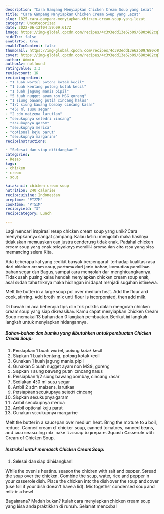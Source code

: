 ```yaml
---
description: "Cara Gampang Menyiapkan Chicken Cream Soup yang Lezat"
title: "Cara Gampang Menyiapkan Chicken Cream Soup yang Lezat"
slug: 1825-cara-gampang-menyiapkan-chicken-cream-soup-yang-lezat
category: Uncategorized
date: 2022-06-12T04:59:09.617Z
image: https://img-global.cpcdn.com/recipes/4c393edd13e62b09/680x482cq70/chicken-cream-soup-foto-resep-utama.jpg
hideToc: false
enableToc: true
enableTocContent: false
thumbnail: https://img-global.cpcdn.com/recipes/4c393edd13e62b09/680x482cq70/chicken-cream-soup-foto-resep-utama.jpg
cover: https://img-global.cpcdn.com/recipes/4c393edd13e62b09/680x482cq70/chicken-cream-soup-foto-resep-utama.jpg
author: Admin
authorAv: notfound
ratingvalue: 3.3
reviewcount: 16
recipeingredient:
- "1 buah wortel potong kotak kecil"
- "1 buah kentang potong kotak kecil"
- "1 buah jagung manis pipil"
- "5 buah nugget ayam non MSG goreng"
- "1 siung bawang putih cincang halus"
- "1/2 siung bawang bombay cincang kasar"
- "450 ml susu segar"
- "2 sdm maizena larutkan"
- "secukupnya seledri cincang"
- "secukupnya garam"
- "secukupnya merica"
- "optional keju parut"
- "secukupnya margarine"
recipeinstructions:

- "Selesai dan siap dihidangkan!"
categories:
- Resep
tags:
- chicken
- cream
- soup

katakunci: chicken cream soup 
nutrition: 240 calories
recipecuisine: Indonesian
preptime: "PT27M"
cooktime: "PT51M"
recipeyield: "3"
recipecategory: Lunch

---
```





Lagi mencari inspirasi resep chicken cream soup yang unik? Cara menyiapkannya sangat gampang. Kalau keliru mengolah maka hasilnya tidak akan memuaskan dan justru cenderung tidak enak. Padahal chicken cream soup yang enak selayaknya memiliki aroma dan cita rasa yang bisa memancing selera Kita.





Ada beberapa hal yang sedikit banyak berpengaruh terhadap kualitas rasa dari chicken cream soup, pertama dari jenis bahan, kemudian pemilihan bahan segar dan Bagus, sampai cara mengolah dan menghidangkannya. Tidak usah pusing kalau hendak menyiapkan chicken cream soup enak,      asal sudah tahu triknya maka hidangan ini dapat menjadi suguhan istimewa.














Melt the butter in a large soup pot over medium heat. Add the flour and cook, stirring. Add broth, mix until flour is incorporated, then add milk.






Di bawah ini ada beberapa tips dan trik praktis dalam mengolah chicken cream soup yang siap dikreasikan. Kamu dapat menyiapkan Chicken Cream Soup memakai 13 bahan dan 0 langkah pembuatan. Berikut ini langkah-langkah untuk menyiapkan hidangannya.

<!--inarticleads1-->

##### Bahan-bahan dan bumbu yang dibutuhkan untuk pembuatan Chicken Cream Soup:

1. Persiapkan 1 buah wortel, potong kotak kecil
1. Siapkan 1 buah kentang, potong kotak kecil
1. Gunakan 1 buah jagung manis, pipil
1. Gunakan 5 buah nugget ayam non MSG, goreng
1. Siapkan 1 siung bawang putih, cincang halus
1. Persiapkan 1/2 siung bawang bombay, cincang kasar
1. Sediakan 450 ml susu segar
1. Ambil 2 sdm maizena, larutkan
1. Persiapkan secukupnya seledri cincang
1. Siapkan secukupnya garam
1. Ambil secukupnya merica
1. Ambil optional keju parut
1. Gunakan secukupnya margarine


Melt the butter in a saucepan over medium heat. Bring the mixture to a boil, reduce. Canned cream of chicken soup, canned tomatoes, canned beans, and taco seasoning mix make it a snap to prepare. Squash Casserole with Cream of Chicken Soup. 

<!--inarticleads2-->

##### Instruksi untuk memasak Chicken Cream Soup:


1. Selesai dan siap dihidangkan!

While the oven is heating, season the chicken with salt and pepper. Spread the soup over the chicken. Combine the soup, water, rice and pepper in your casserole dish. Place the chicken into the dish over the soup and cover (use foil if your dish doesn&#39;t have a lid). Mix together condensed soup and milk in a bowl. 

Bagaimana? Mudah bukan? Itulah cara menyiapkan chicken cream soup yang bisa anda praktikkan di rumah. Selamat mencoba!
